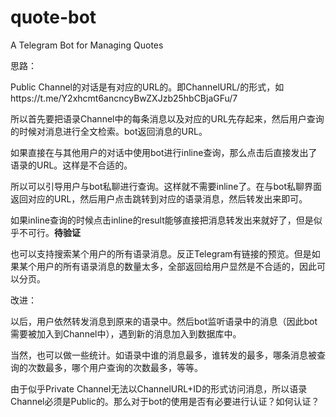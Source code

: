 # quote-bot

A Telegram Bot for Managing Quotes

思路：

Public Channel的对话是有对应的URL的。即ChannelURL/<id>的形式，如https://t.me/Y2xhcmt6ancncyBwZXJzb25hbCBjaGFu/7

所以首先要把语录Channel中的每条消息以及对应的URL先存起来，然后用户查询的时候对消息进行全文检索。bot返回消息的URL。

如果直接在与其他用户的对话中使用bot进行inline查询，那么点击后直接发出了语录的URL。这样是不合适的。

所以可以引导用户与bot私聊进行查询。这样就不需要inline了。在与bot私聊界面返回对应的URL，然后用户点击跳转到对应的语录消息，然后转发出来即可。

如果inline查询的时候点击inline的result能够直接把消息转发出来就好了，但是似乎不可行。**待验证**

也可以支持搜索某个用户的所有语录消息。反正Telegram有链接的预览。但是如果某个用户的所有语录消息的数量太多，全部返回给用户显然是不合适的，因此可以分页。

改进：

以后，用户依然转发消息到原来的语录中。然后bot监听语录中的消息（因此bot需要被加入到Channel中），遇到新的消息加入到数据库中。

当然，也可以做一些统计。如语录中谁的消息最多，谁转发的最多，哪条消息被查询的次数最多，哪个用户查询的次数最多，等等。

由于似乎Private Channel无法以ChannelURL+ID的形式访问消息，所以语录Channel必须是Public的。那么对于bot的使用是否有必要进行认证？如何认证？
